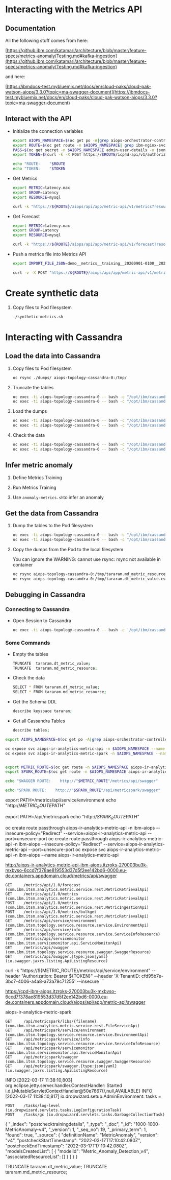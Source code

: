 
# Interacting with the Metrics API

## Documentation

All the following stuff comes from here:

[https://github.ibm.com/katamari/architecture/blob/master/feature-specs/metrics-anomaly/Testing.md#kafka-ingestion](https://github.ibm.com/katamari/architecture/blob/master/feature-specs/metrics-anomaly/Testing.md#kafka-ingestion)

and here:

[https://ibmdocs-test.mybluemix.net/docs/en/cloud-paks/cloud-pak-watson-aiops/3.3.0?topic=ma-swagger-document](https://ibmdocs-test.mybluemix.net/docs/en/cloud-paks/cloud-pak-watson-aiops/3.3.0?topic=ma-swagger-document)


## Interact with the API

* Initialize the connection variables

	```bash
	export AIOPS_NAMESPACE=$(oc get po -A|grep aiops-orchestrator-controller |awk '{print$1}')
	export ROUTE=$(oc get route -n $AIOPS_NAMESPACE| grep ibm-nginx-svc | awk '{print $2}')
	PASS=$(oc get secret -n $AIOPS_NAMESPACE admin-user-details -o jsonpath='{.data.initial_admin_password}' | base64 --decode)
	export TOKEN=$(curl -k -X POST https://$ROUTE/icp4d-api/v1/authorize -H 'Content-Type: application/json' -d "{\"username\": \"admin\",\"password\": \"$PASS\"}" | jq .token | sed 's/\"//g')
	
	echo "ROUTE:    "$ROUTE
	echo "TOKEN:    "$TOKEN
	```


* Get Metrics

	```bash
	export METRIC=latency.max
	export GROUP=Latency
	export RESOURCE=mysql
	
	curl -k "https://${ROUTE}/aiops/api/app/metric-api/v1/metrics?resource=$RESOURCE&group=$GROUP&metric=$METRIC" --header "Authorization: Bearer ${TOKEN}" --header 'X-TenantID: cfd95b7e-3bc7-4006-a4a8-a73a79c71255' --insecure
	```
	

* Get Forecast

	```bash
	export METRIC=latency.max
	export GROUP=Latency
	export RESOURCE=mysql
	
	curl -k "https://${ROUTE}/aiops/api/app/metric-api/v1/forecast?resource=$RESOURCE&group=$GROUP&metric=$METRIC" --header "Authorization: Bearer ${TOKEN}" --header 'X-TenantID: cfd95b7e-3bc7-4006-a4a8-a73a79c71255' --insecure
	```
	
* Push a metrics file into Metrics API

	```bash
	export IMPORT_FILE_JSON=demo__metrics__training__20200901-0100__20201003-0500.json
	
	curl -v -X POST "https://${ROUTE}/aiops/api/app/metric-api/v1/metrics" --header 'Content-Type: application/json' --header "Authorization: Bearer ${TOKEN}" --header 'X-TenantID: cfd95b7e-3bc7-4006-a4a8-a73a79c71255' --data @$IMPORT_FILE_JSON
	```

# Create synthetic data

1. Copy files to Pod filesystem

	```bash
	./synthetic-metrics.sh
	```


# Interacting with Cassandra

## Load the data into Cassandra

1. Copy files to Pod filesystem

    ```bash
    oc rsync ./dumps/ aiops-topology-cassandra-0:/tmp/
    ```

1. Truncate the tables

    ```bash
    oc exec -ti aiops-topology-cassandra-0 -- bash -c "/opt/ibm/cassandra/bin/cqlsh --ssl -u \$CASSANDRA_USER -p \$CASSANDRA_PASS -e \"TRUNCATE  tararam.dt_metric_value;\""
    oc exec -ti aiops-topology-cassandra-0 -- bash -c "/opt/ibm/cassandra/bin/cqlsh --ssl -u \$CASSANDRA_USER -p \$CASSANDRA_PASS -e \"TRUNCATE  tararam.md_metric_resource;\""
    ```
    
1. Load the dumps

    ```bash
    oc exec -ti aiops-topology-cassandra-0 -- bash -c "/opt/ibm/cassandra/bin/cqlsh --ssl -u \$CASSANDRA_USER -p \$CASSANDRA_PASS -e \"copy tararam.dt_metric_value from '/tmp/tararam.dt_metric_value.csv' with header=true;\""
    oc exec -ti aiops-topology-cassandra-0 -- bash -c "/opt/ibm/cassandra/bin/cqlsh --ssl -u \$CASSANDRA_USER -p \$CASSANDRA_PASS -e \"copy tararam.md_metric_resource from '/tmp/tararam.md_metric_resource.csv' with header=true;\""
    ```



1. Check the data

    ```bash
    oc exec -ti aiops-topology-cassandra-0 -- bash -c "/opt/ibm/cassandra/bin/cqlsh --ssl -u \$CASSANDRA_USER -p \$CASSANDRA_PASS -e \"SELECT * FROM tararam.dt_metric_value;\""
    oc exec -ti aiops-topology-cassandra-0 -- bash -c "/opt/ibm/cassandra/bin/cqlsh --ssl -u \$CASSANDRA_USER -p \$CASSANDRA_PASS -e \"SELECT * FROM tararam.md_metric_resource;\""
    ```

## Infer metric anomaly

1. Define Metrics Training


1. Run Metrics Training

1. Use `anomaly-metrics.sh`to infer an anomaly





## Get the data from Cassandra

1. Dump the tables to the Pod filesystem

	```bash
	oc exec -ti aiops-topology-cassandra-0 -- bash -c "/opt/ibm/cassandra/bin/cqlsh --ssl -u \$CASSANDRA_USER -p \$CASSANDRA_PASS -e \"copy tararam.md_metric_resource to '/tmp/tararam.md_metric_resource.csv' with header=true;\""
	oc exec -ti aiops-topology-cassandra-0 -- bash -c "/opt/ibm/cassandra/bin/cqlsh --ssl -u \$CASSANDRA_USER -p \$CASSANDRA_PASS -e \"copy tararam.dt_metric_value to '/tmp/tararam.dt_metric_value.csv' with header=true;\""
	```

1. Copy the dumps from the Pod to the local filesystem

	You can ignore the WARNING: cannot use rsync: rsync not available in container
	
	```bash
	oc rsync aiops-topology-cassandra-0:/tmp/tararam.md_metric_resource.csv ./dumps
	oc rsync aiops-topology-cassandra-0:/tmp/tararam.dt_metric_value.csv ./dumps
	```


## Debugging in Cassandra

### Connecting to Cassandra

* Open Session to Cassandra

	```bash
	oc exec -ti aiops-topology-cassandra-0 -- bash -c '/opt/ibm/cassandra/bin/cqlsh --ssl -u $CASSANDRA_USER -p $CASSANDRA_PASS'
	```

### Some Commands

* Empty the tables

	```bash
	TRUNCATE  tararam.dt_metric_value;
	TRUNCATE  tararam.md_metric_resource;
	```

* Check the data

	```bash
	SELECT * FROM tararam.dt_metric_value;
	SELECT * FROM tararam.md_metric_resource;
	```

* Get the Schema DDL

	```bash
	describe keyspace tararam;
	```

* Get all Cassandra Tables

	```bash
	describe tables;
	```





```bash
export AIOPS_NAMESPACE=$(oc get po -A|grep aiops-orchestrator-controller |awk '{print$1}')

oc expose svc aiops-ir-analytics-metric-api -n $AIOPS_NAMESPACE --name aiops-ir-analytics-metric-api
oc expose svc aiops-ir-analytics-metric-spark -n $AIOPS_NAMESPACE --name aiops-ir-analytics-metric-spark


export METRIC_ROUTE=$(oc get route -n $AIOPS_NAMESPACE aiops-ir-analytics-metric-api -o jsonpath={.spec.host})
export SPARK_ROUTE=$(oc get route -n $AIOPS_NAMESPACE aiops-ir-analytics-metric-spark -o jsonpath={.spec.host})

echo "SWAGGER ROUTE:    http://"$METRIC_ROUTE"/metrics/api/swagger"

echo "SPARK ROUTE:    http://"$SPARK_ROUTE"/api/metricspark/swagger"

```

export PATH=/metrics/api/service/environment
echo "http://$METRIC_ROUTE$PATH"


export PATH=/api/metricspark
echo "http://$SPARK_ROUTE$PATH"



oc create route passthrough aiops-ir-analytics-metric-api -n ibm-aiops --insecure-policy="Redirect" --service=aiops-ir-analytics-metric-api --port=unsecure-port
oc create route passthrough aiops-ir-analytics-metric-api -n ibm-aiops --insecure-policy="Redirect" --service=aiops-ir-analytics-metric-api --port=unsecure-port
oc expose svc aiops-ir-analytics-metric-api -n ibm-aiops --name aiops-ir-analytics-metric-api

http://aiops-ir-analytics-metric-api-ibm-aiops.itzroks-270003bu3k-mxbvso-6ccd7f378ae819553d37d5f2ee142bd6-0000.eu-de.containers.appdomain.cloud/metrics/api/swagger

    GET     /metrics/api/1.0/forecast (com.ibm.itsm.analytics.metric.service.rest.MetricRetrievalApi)
    GET     /metrics/api/1.0/metrics (com.ibm.itsm.analytics.metric.service.rest.MetricRetrievalApi)
    POST    /metrics/api/1.0/metrics (com.ibm.itsm.analytics.metric.service.rest.MetricIngestionApi)
    POST    /metrics/api/1.0/metrics/bulkget (com.ibm.itsm.analytics.metric.service.rest.MetricRetrievalApi)
    GET     /metrics/api/service/environment (com.ibm.itsm.topology.service.resource.service.EnvironmentApi)
    GET     /metrics/api/service/info (com.ibm.itsm.topology.service.resource.service.ServiceInfoResource)
    GET     /metrics/api/servicemonitor (com.ibm.itsm.servicemonitor.api.ServiceMonitorApi)
    GET     /metrics/api/swagger (com.ibm.itsm.topology.service.resource.swagger.SwaggerResource)
    GET     /metrics/api/swagger.{type:json|yaml} (io.swagger.jaxrs.listing.ApiListingResource)

curl -k "https://${METRIC_ROUTE}/metrics/api/service/environment" --header "Authorization: Bearer ${TOKEN}" --header 'X-TenantID: cfd95b7e-3bc7-4006-a4a8-a73a79c71255' --insecure
	```


https://cpd-ibm-aiops.itzroks-270003bu3k-mxbvso-6ccd7f378ae819553d37d5f2ee142bd6-0000.eu-de.containers.appdomain.cloud/aiops/api/app/metric-api/swagger




aiops-ir-analytics-metric-spark

    GET     /api/metricspark/libs/{filename} (com.ibm.itsm.analytics.metric.service.rest.FileServiceApi)
    GET     /api/metricspark/service/environment (com.ibm.itsm.topology.service.resource.service.EnvironmentApi)
    GET     /api/metricspark/service/info (com.ibm.itsm.topology.service.resource.service.ServiceInfoResource)
    GET     /api/metricspark/servicemonitor (com.ibm.itsm.servicemonitor.api.ServiceMonitorApi)
    GET     /api/metricspark/swagger (com.ibm.itsm.topology.service.resource.swagger.SwaggerResource)
    GET     /api/metricspark/swagger.{type:json|yaml} (io.swagger.jaxrs.listing.ApiListingResource)

INFO  [2022-03-17 11:38:10,803] org.eclipse.jetty.server.handler.ContextHandler: Started i.d.j.MutableServletContextHandler@50e7667{/,null,AVAILABLE}
INFO  [2022-03-17 11:38:10,817] io.dropwizard.setup.AdminEnvironment: tasks =

    POST    /tasks/log-level (io.dropwizard.servlets.tasks.LogConfigurationTask)
    POST    /tasks/gc (io.dropwizard.servlets.tasks.GarbageCollectionTask)


{
	"_index": "postchecktrainingdetails",
	"_type": "_doc",
	"_id": "1000-1000-MetricAnomaly-v4",
	"_version": 1,
	"_seq_no": 19,
	"_primary_term": 1,
	"found": true,
	"_source": {
		"definitionName": "MetricAnomaly",
		"version": "v4",
		"postcheckStartTimestamp": "2022-03-17T17:10:42.080Z",
		"postcheckEndTimestamp": "2022-03-17T17:10:42.080Z",
		"modelsCreatedList": [
			{
				"modelId": "Metric_Anomaly_Detection_v4",
				"associatedResourceList": []
			}
		]
	}
}



TRUNCATE  tararam.dt_metric_value;
TRUNCATE  tararam.md_metric_resource;

